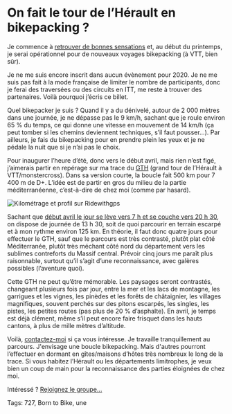 # On fait le tour de l’Hérault en bikepacking ?

Je commence à [retrouver de bonnes sensations](https://tcrouzet.com/2019/08/28/un-auteur-se-fracture-le-femur-pour-faire-parler-de-lui/) et, au début du printemps, je serai opérationnel pour de nouveaux voyages bikepacking (à VTT, bien sûr).<span id="more-53175"></span>

Je ne me suis encore inscrit dans aucun évènement pour 2020. Je ne me suis pas fait à la mode française de limiter le nombre de participants, donc je ferai des traversées ou des circuits en ITT, me reste à trouver des partenaires. Voilà pourquoi j’écris ce billet.

Quel bikepacker je suis ? Quand il y a du dénivelé, autour de 2 000 mètres dans une journée, je ne dépasse pas le 9 km/h, sachant que je roule environ 65 % du temps, ce qui donne une vitesse en mouvement de 14 km/h (ça peut tomber si les chemins deviennent techniques, s’il faut pousser…). Par ailleurs, je fais du bikepacking pour en prendre plein les yeux et je ne pédale la nuit que si je n’ai pas le choix.

Pour inaugurer l’heure d’été, donc vers le début avril, mais rien n’est figé, j’aimerais partir en repérage sur ma trace du [GTH](https://drive.google.com/open?id=1glqm485m-Oo25P1jFNsgr6k7Z5-bl8AD&usp=sharing) (grand tour de l’Hérault à VTT/monstercross). Dans sa version courte, la boucle fait 500 km pour 7 400 m de D+. L’idée est de partir en gros du milieu de la partie méditerranéenne, c’est-à-dire de chez moi (comme par hasard).

![Kilométrage et profil sur Ridewithgps](https://tcrouzet.com/images_tc/2019/12/gth1.jpg)

Sachant que [début avril le jour se lève vers 7 h et se couche vers 20 h 30](https://www.sunrise-and-sunset.com/fr/sun/france/balaruc-les-bains/2020/avril), on dispose de journée de 13 h 30, soit de quoi parcourir en terrain escarpé et à mon rythme environ 125 km. En théorie, il faut donc quatre jours pour effectuer le GTH, sauf que le parcours est très contrasté, plutôt plat côté Méditerranée, plutôt très méchant côté nord du département vers les sublimes contreforts du Massif central. Prévoir cinq jours me paraît plus raisonnable, surtout qu’il s’agit d’une reconnaissance, avec galères possibles (l’aventure quoi).

Cette GTH ne peut qu’être mémorable. Les paysages seront contrastés, changeant plusieurs fois par jour, entre la mer et les lacs de montagne, les garrigues et les vignes, les pinèdes et les forêts de châtaignier, les villages magnifiques, souvent perchés sur des pitons escarpés, les singles, les pistes, les petites routes (pas plus de 20 % d’asphalte). En avril, je temps est déjà clément, même s’il peut encore faire frisquet dans les hauts cantons, à plus de mille mètres d’altitude.

Voilà, [contactez-moi](https://tcrouzet.com/mail/) si ça vous intéresse. Je travaille tranquillement au parcours. J'envisage une boucle bikepacking. Mais d'autres pourront l’effectuer en dormant en gîtes/maisons d’hôtes très nombreux le long de la trace. Si vous habitez l’Hérault ou les départements limitrophes, je veux bien un coup de main pour la reconnaissance des parties éloignées de chez moi.

Intéressé ? [Rejoignez le groupe…](https://www.facebook.com/groups/gth34/)

Tags: 727, Born to Bike, une